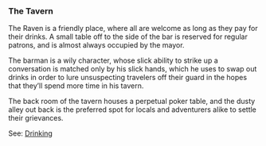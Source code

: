 ### The Tavern
The Raven is a friendly place, where all are welcome as long as they pay for their drinks. A small table off to the
  side of the bar is reserved for regular patrons, and is almost always occupied by the mayor.

The barman is a wily character, whose slick ability to strike up a conversation is matched only by his slick hands,
  which he uses to swap out drinks in order to lure unsuspecting travelers off their guard in the hopes that they’ll
  spend more time in his tavern.

The back room of the tavern houses a perpetual poker table, and the dusty alley out back is the preferred spot for
  locals and adventurers alike to settle their grievances.

See: [Drinking](/locations/tavern/drinking)


